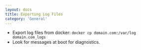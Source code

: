 ```yaml
---
layout: docs
title: Exporting Log Files
category: 'General'
---
```



- Export log files from docker: `docker cp domain.com:/var/log domain.com_logs`
- Look for messages at boot for diagnostics.
